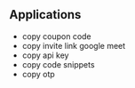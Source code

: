 #
## Applications 
- copy coupon code
- copy invite link google meet
- copy api key 
- copy code snippets
- copy otp 